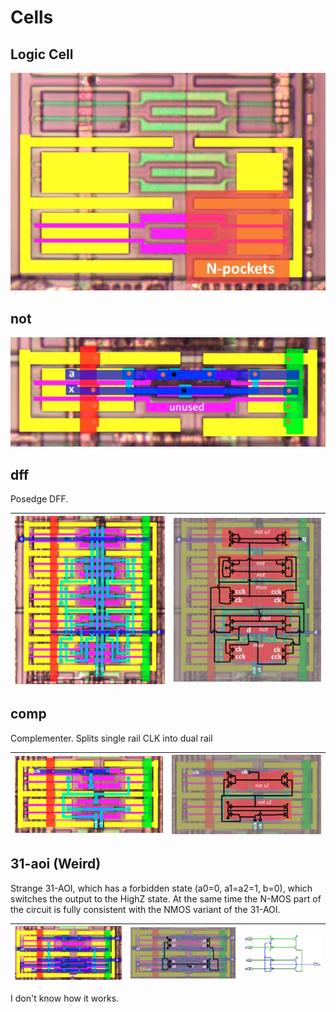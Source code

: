 # Cells

## Logic Cell

![logic_cell.jpg](imgstore/logic_cell.jpg)

## not

![not_topo.jpg](imgstore/not_topo.jpg)

## dff

Posedge DFF.

|![dff_topo.jpg](imgstore/dff_topo.jpg)|![dff_tran.jpg](imgstore/dff_tran.jpg)|
|---|---|

## comp

Complementer. Splits single rail CLK into dual rail

|![comp_topo.jpg](imgstore/comp_topo.jpg)|![comp_tran.jpg](imgstore/comp_tran.jpg)|
|---|---|

## 31-aoi (Weird)

Strange 31-AOI, which has a forbidden state (a0=0, a1=a2=1, b=0), which switches the output to the HighZ state. At the same time the N-MOS part of the circuit is fully consistent with the NMOS variant of the 31-AOI.

|![31aoi_topo.jpg](imgstore/31aoi_topo.jpg)|![31aoi_tran.jpg](imgstore/31aoi_tran.jpg)|![31aoi_logisim.jpg](imgstore/31aoi_logisim.jpg)|
|---|---|---|

I don't know how it works.

